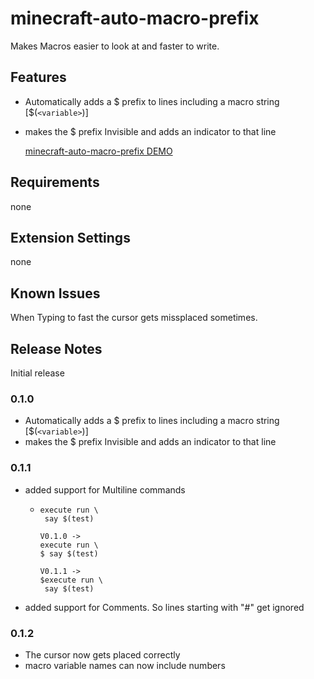 # minecraft-auto-macro-prefix

Makes Macros easier to look at and faster to write.

## Features

- Automatically adds a \$ prefix to lines including a macro string [\$(`<variable>`)]
- makes the $ prefix Invisible and adds an indicator to that line

  [minecraft-auto-macro-prefix DEMO](https://i.imgur.com/jjfukRW.mp4)

## Requirements

none

## Extension Settings

none

## Known Issues

When Typing to fast the cursor gets missplaced sometimes.

## Release Notes

Initial release

### 0.1.0

- Automatically adds a \$ prefix to lines including a macro string [\$(`<variable>`)]
- makes the $ prefix Invisible and adds an indicator to that line

### 0.1.1

- added support for Multiline commands

  - ```mcfunction
    execute run \
     say $(test)

    V0.1.0 ->
    execute run \
    $ say $(test)

    V0.1.1 ->
    $execute run \
     say $(test)

    ```

- added support for Comments. So lines starting with "#" get ignored

### 0.1.2

- The cursor now gets placed correctly
- macro variable names can now include numbers
